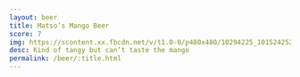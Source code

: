 ```yaml
---
layout: beer
title: Matso’s Mango Beer
score: 7
img: https://scontent.xx.fbcdn.net/v/t1.0-0/p480x480/10294225_10152425241078745_7192155480482123122_n.jpg?oh=e3d26b41b6e8f96f3adde51faaab8805&oe=58C177A3
desc: Kind of tangy but can’t taste the mango
permalink: /beer/:title.html
---
```

